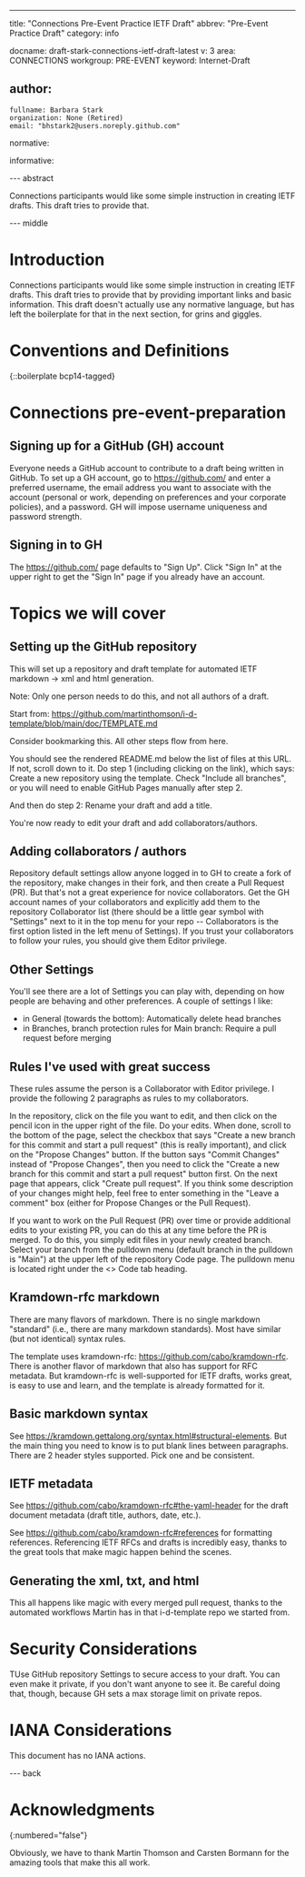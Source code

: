 ---
title: "Connections Pre-Event Practice IETF Draft"
abbrev: "Pre-Event Practice Draft"
category: info

docname: draft-stark-connections-ietf-draft-latest
v: 3
area: CONNECTIONS
workgroup: PRE-EVENT
keyword: Internet-Draft

author:
 -
    fullname: Barbara Stark
    organization: None (Retired)
    email: "bhstark2@users.noreply.github.com"

normative:

informative:


--- abstract

Connections participants would like some simple instruction in creating IETF drafts. This draft tries to provide that.


--- middle

# Introduction

Connections participants would like some simple instruction in creating IETF drafts. This draft tries to provide that by providing important links and basic information. This draft doesn't actually use any normative language, but has left the boilerplate for that in the next section, for grins and giggles.

# Conventions and Definitions

{::boilerplate bcp14-tagged}

# Connections pre-event-preparation

## Signing up for a GitHub (GH) account

Everyone needs a GitHub account to contribute to a draft being written in GitHub. To set up a GH account, go to https://github.com/ and enter a preferred username, the email address you want to associate with the account (personal or work, depending on preferences and your corporate policies), and a password. GH will impose username uniqueness and password strength.

## Signing in to GH

The https://github.com/ page defaults to "Sign Up". Click "Sign In" at the upper right to get the "Sign In" page if you already have an account.

# Topics we will cover

## Setting up the GitHub repository

This will set up a repository and draft template for automated IETF markdown -> xml and html generation.

Note: Only one person needs to do this, and not all authors of a draft.

Start from: https://github.com/martinthomson/i-d-template/blob/main/doc/TEMPLATE.md

Consider bookmarking this. All other steps flow from here.

You should see the rendered README.md below the list of files at this URL. If not, scroll down to it. Do step 1 (including clicking on the link), which says: Create a new repository using the template. Check "Include all branches", or you will need to enable GitHub Pages manually after step 2.

And then do step 2: Rename your draft and add a title.

You're now ready to edit your draft and add collaborators/authors.

## Adding collaborators / authors

Repository default settings allow anyone logged in to GH to create a fork of the repository, make changes in their fork, and then create a Pull Request (PR). But that's not a great experience for novice collaborators. Get the GH account names of your collaborators and explicitly add them to the repository Collaborator list (there should be a little gear symbol with "Settings" next to it in the top menu for your repo -- Collaborators is the first option listed in the left menu of Settings). If you trust your collaborators to follow your rules, you should give them Editor privilege.

## Other Settings

You'll see there are a lot of Settings you can play with, depending on how people are behaving and other preferences. A couple of settings I like:

- in General (towards the bottom): Automatically delete head branches
- in Branches, branch protection rules for Main branch: Require a pull request before merging 

## Rules I've used with great success

These rules assume the person is a Collaborator with Editor privilege. I provide the following 2 paragraphs as rules to my collaborators.

In the repository, click on the file you want to edit, and then click on the pencil icon in the upper right of the file. Do your edits. When done, scroll to the bottom of the page, select the checkbox that says "Create a new branch for this commit and start a pull request" (this is really important), and click on the "Propose Changes" button. If the button says "Commit Changes" instead of "Propose Changes", then you need to click the "Create a new branch for this commit and start a pull request" button first. On the next page that appears, click "Create pull request". If you think some description of your changes might help, feel free to enter something in the "Leave a comment" box (either for Propose Changes or the Pull Request).

If you want to work on the Pull Request (PR) over time or provide additional edits to your existing PR, you can do this at any time before the PR is merged. To do this, you simply edit files in your newly created branch. Select your branch from the pulldown menu (default branch in the pulldown is "Main") at the upper left of the repository Code page. The pulldown menu is located right under the <> Code tab heading. 

## Kramdown-rfc markdown

There are many flavors of markdown. There is no single markdown "standard" (i.e., there are many markdown standards). Most have similar (but not identical) syntax rules.

The template uses kramdown-rfc: https://github.com/cabo/kramdown-rfc. There is another flavor of markdown that also has support for RFC metadata. But kramdown-rfc is well-supported for IETF drafts,  works great, is easy to use and learn, and the template is already formatted for it.

## Basic markdown syntax

See https://kramdown.gettalong.org/syntax.html#structural-elements. But the main thing you need to know is to put blank lines between paragraphs. There are 2 header styles supported. Pick one and be consistent.

## IETF metadata

See https://github.com/cabo/kramdown-rfc#the-yaml-header for the draft document metadata (draft title, authors, date, etc.).

See https://github.com/cabo/kramdown-rfc#references for formatting references. Referencing IETF RFCs and drafts is incredibly easy, thanks to the great tools that make magic happen behind the scenes.

## Generating the xml, txt, and html

This all happens like magic with every merged pull request, thanks to the automated workflows Martin has in that i-d-template repo we started from.

# Security Considerations

TUse GitHub repository Settings to secure access to your draft. You can even make it private, if you don't want anyone to see it. Be careful doing that, though, because GH sets a max storage limit on private repos.


# IANA Considerations

This document has no IANA actions.


--- back

# Acknowledgments
{:numbered="false"}

Obviously, we have to thank Martin Thomson and Carsten Bormann for the amazing tools that make this all work.
